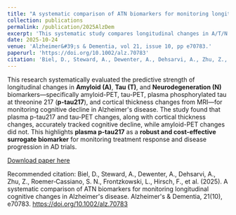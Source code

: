 ```yaml
---
title: "A systematic comparison of ATN biomarkers for monitoring longitudinal cognitive changes in Alzheimer's disease"
collection: publications
permalink: /publication/2025AlzDem
excerpt: 'This systematic study compares longitudinal changes in A/T/N biomarkers (amyloid-PET, tau-PET, plasma p-tau217, and MRI) for tracking cognitive changes in Alzheimer&#39;s disease, finding plasma p-tau217 to be a robust, cost-effective alternative to tau-PET.'
date: 2025-10-24
venue: 'Alzheimer&#39;s & Dementia, vol 21, issue 10, pp e70783.'
paperurl: 'https://doi.org/10.1002/alz.70783'
citation: 'Biel, D., Steward, A., Dewenter, A., Dehsarvi, A., Zhu, Z., Roemer‐Cassiano, S. N., Frontzkowski, L., Hirsch, F., et al. (2025). A systematic comparison of ATN biomarkers for monitoring longitudinal cognitive changes in Alzheimer&#39;s disease. Alzheimer&#39;s & Dementia, 21(10), e70783. https://doi.org/10.1002/alz.70783'
---
```


This research systematically evaluated the predictive strength of longitudinal changes in **Amyloid (A)**, **Tau (T)**, and **Neurodegeneration (N)** biomarkers—specifically amyloid-PET, tau-PET, plasma phosphorylated tau at threonine 217 (**p-tau217**), and cortical thickness changes from MRI—for monitoring cognitive decline in Alzheimer's disease. The study found that plasma p-tau217 and tau-PET changes, along with cortical thickness changes, accurately tracked cognitive decline, while amyloid-PET changes did not. This highlights **plasma p-tau217** as a **robust and cost-effective surrogate biomarker** for monitoring treatment response and disease progression in AD trials.

[Download paper here](https://doi.org/10.1002/alz.70783)

Recommended citation: Biel, D., Steward, A., Dewenter, A., Dehsarvi, A., Zhu, Z., Roemer‐Cassiano, S. N., Frontzkowski, L., Hirsch, F., et al. (2025). A systematic comparison of ATN biomarkers for monitoring longitudinal cognitive changes in Alzheimer's disease. Alzheimer's & Dementia, 21(10), e70783. https://doi.org/10.1002/alz.70783

